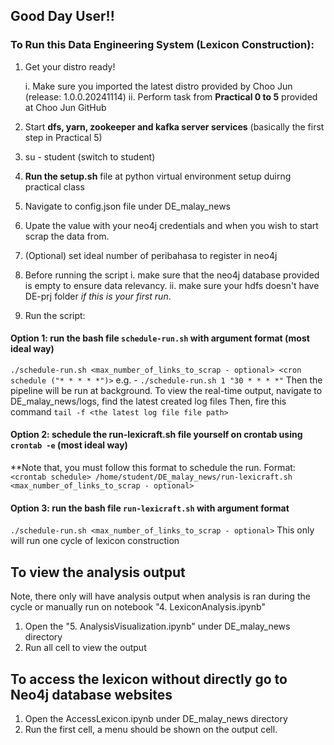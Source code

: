 ## Good Day User!!
### To Run this Data Engineering System (Lexicon Construction):
1. Get your distro ready!

   i. Make sure you imported the latest distro provided by Choo Jun (release: 1.0.0.20241114)
   ii. Perform task from **Practical 0 to 5** provided at Choo Jun GitHub

3. Start **dfs, yarn, zookeeper and kafka server services** (basically the first step in Practical 5)
4. su - student (switch to student)
5. **Run the setup.sh** file at python virtual environment setup duirng practical class
6. Navigate to config.json file under DE_malay_news
7. Upate the value with your neo4j credentials and when you wish to start scrap the data from.
8. (Optional) set ideal number of peribahasa to register in neo4j
9. Before running the script
    i. make sure that the neo4j database provided is empty to ensure data relevancy.
   ii. make sure your hdfs doesn't have DE-prj folder _if this is your first run_.
  
10. Run the script:

   #### **Option 1**: run the bash file `schedule-run.sh` with argument format **(most ideal way)**
   `./schedule-run.sh <max_number_of_links_to_scrap - optional> <cron schedule ("* * * * *")>`
   e.g. - `./schedule-run.sh 1 "30 * * * *"`
   Then the pipeline will be run at background.
   To view the real-time output, navigate to DE_malay_news/logs, find the latest created log files
   Then, fire this command `tail -f <the latest log file file path>`

   #### **Option 2**: schedule the run-lexicraft.sh file yourself on crontab using `crontab -e` **(most ideal way)**
   **Note that, you must follow this format to schedule the run.
   Format: `<crontab schedule> /home/student/DE_malay_news/run-lexicraft.sh <max_number_of_links_to_scrap - optional>`

   #### **Option 3**: run the bash file `run-lexicraft.sh` with argument format
   `./schedule-run.sh <max_number_of_links_to_scrap - optional>`
   This only will run one cycle of lexicon construction

## To view the analysis output
Note, there only will have analysis output when analysis is ran during the cycle or manually run on notebook "4. LexiconAnalysis.ipynb"
1. Open the "5. AnalysisVisualization.ipynb" under DE_malay_news directory
2. Run all cell to view the output

## To access the lexicon without directly go to Neo4j database websites
1. Open the AccessLexicon.ipynb under DE_malay_news directory
2. Run the first cell, a menu should be shown on the output cell.
   
   
   
